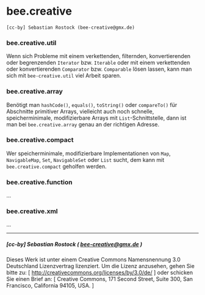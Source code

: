 # bee.creative

	[cc-by] Sebastian Rostock (bee-creative@gmx.de)

### bee.creative.util

Wenn sich Probleme mit einem verkettenden, filternden, konvertierenden oder begrenzenden `Iterator` bzw. `Iterable` oder mit einem verkettenden oder konvertierenden `Comparator` bzw. `Comparable` lösen lassen, kann man sich mit `bee-creative.util` viel Arbeit sparen.

### bee.creative.array

Benötigt man `hashCode()`, `equals()`, `toString()` oder `compareTo()` für Abschnitte primitiver Arrays, vielleicht auch noch schnelle, speicherminimale, modifizierbare Arrays mit `List`-Schnittstelle, dann ist man bei `bee.creative.array` genau an der richtigen Adresse.

### bee.creative.compact

Wer speicherminimale, modifizierbare Implementationen von `Map`, `NavigableMap`, `Set`, `NavigableSet` oder `List` sucht, dem kann mit `bee.creative.compact` geholfen werden.

### bee.creative.function

...

### bee.creative.xml

...

---

##### [cc-by] Sebastian Rostock ( bee-creative@gmx.de )

Dieses Werk ist unter einem Creative Commons Namensnennung 3.0 Deutschland Lizenzvertrag lizenziert. Um die Lizenz anzusehen, gehen Sie bitte zu: [ http://creativecommons.org/licenses/by/3.0/de/ ] oder schicken Sie einen Brief an: [ Creative Commons, 171 Second Street, Suite 300, San Francisco, California 94105, USA. ]
